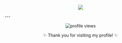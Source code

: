 <p align="center">
  <img src="https://github-readme-activity-graph.vercel.app/graph?username=RazanMuhammadIkhsan&theme=github-dark" />
</p>
---

<p align="center">
  <img src="https://komarev.com/ghpvc/?username=RazanMuhammadIkhsan&label=Profile+Views&color=blue&style=plastic" alt="profile views" />
</p>

<p align="center">✨ Thank you for visiting my profile! ✨</p>
